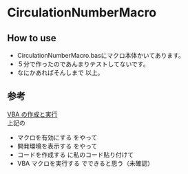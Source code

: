 # CirculationNumberMacro

## How to use
- CirculationNumberMacro.basにマクロ本体かいてあります。  
- ５分で作ったのであんまりテストしてないです。
- なにかあればそんしまで
以上。

## 参考

[VBA の作成と実行](https://www.tipsfound.com/vba/01004)  
上記の  
- マクロを有効にする
をやって
- 開発環境を表示する
をやって
- コードを作成する
に私のコード貼り付けて
- VBA マクロを実行する
でできると思う（未確認）
